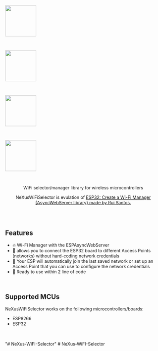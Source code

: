 <p><br/></p>

<br/>
<p align="center">
<p ><img src="/tree/main/docs/IMG_1.jpg" width="100"></p>
&nbsp;
<p ><img src="/tree/main/docsIMG_2.jpg?sanitize=true&raw=true" width="100"></p>
&nbsp;
<p><img src="/tree/main/docs/docs/IMG_3.jpg?sanitize=true&raw=true" width="100"></p>
&nbsp;
<p><img src="/tree/main/docs/docs/IMG_4.jpg?sanitize=true&raw=true" width="100"></p>
</p>
<br/>


<p align="center">WiFi selector/manager library for wireless microcontrollers</p>
<p align="center">
	NeXusWiFiSelector is evulation of <a href="https://randomnerdtutorials.com/esp32-wi-fi-manager-asyncwebserver/">ESP32: Create a Wi-Fi Manager (AsyncWebServer library) made by Rui Santos.</a>
</p>

<br/>
<br/>

## Features
- 🔥 Wi-Fi Manager with the ESPAsyncWebServer
- 🏀 allows you to connect the ESP32 board to different Access Points (networks) without hard-coding network credentials
- 🎷 Your ESP will automatically join the last saved network or set up an Access Point that you can use to configure the network credentials
- 🛫 Ready to use within 2 line of code 

<br/>

## Supported MCUs
NeXusWiFiSelector works on the following microcontrollers/boards:
- ESP8266
- ESP32

<br/>
<br/>
"# NeXus-WiFI-Selector" 
# NeXus-WiFI-Selector
